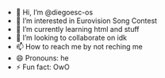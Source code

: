- 👋 Hi, I’m @diegoesc-os
- 👀 I’m interested in Eurovision Song Contest
- 🌱 I’m currently learning html and stuff
- 💞️ I’m looking to collaborate on idk
- 📫 How to reach me by not reching me
- 😄 Pronouns: he
- ⚡ Fun fact: OwO

<!---
diegoesc-os/diegoesc-os is a ✨ special ✨ repository because its `README.md` (this file) appears on your GitHub profile.
You can click the Preview link to take a look at your changes.
--->
